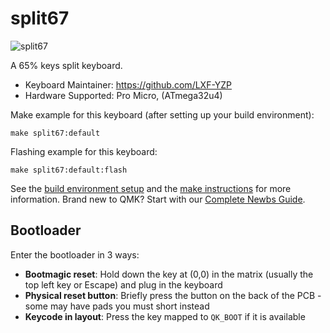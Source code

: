 # split67

![split67](https://imgur.com/2eC03Smh.jpg)

A 65% keys split keyboard.

* Keyboard Maintainer: https://github.com/LXF-YZP
* Hardware Supported: Pro Micro, (ATmega32u4)

Make example for this keyboard (after setting up your build environment):
    
    make split67:default
    
Flashing example for this keyboard:

    make split67:default:flash
    
See the [build environment setup](https://docs.qmk.fm/#/getting_started_build_tools) and the [make instructions](https://docs.qmk.fm/#/getting_started_make_guide) for more information. Brand new to QMK? Start with our [Complete Newbs Guide](https://docs.qmk.fm/#/newbs).

## Bootloader

Enter the bootloader in 3 ways:

* **Bootmagic reset**: Hold down the key at (0,0) in the matrix (usually the top left key or Escape) and plug in the keyboard
* **Physical reset button**: Briefly press the button on the back of the PCB - some may have pads you must short instead
* **Keycode in layout**: Press the key mapped to `QK_BOOT` if it is available